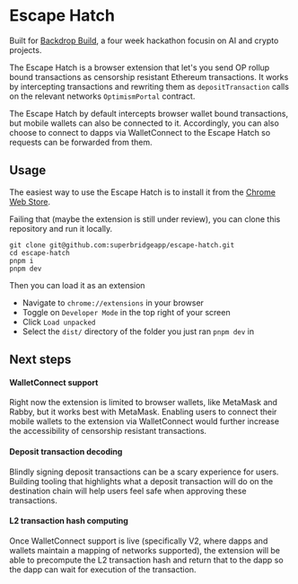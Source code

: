 # Escape Hatch

Built for [Backdrop Build](https://backdropbuild.com/), a four week hackathon focusin on AI and crypto projects.


The Escape Hatch is a browser extension that let's you send OP rollup bound transactions as censorship resistant Ethereum transactions. It works by intercepting transactions and rewriting them as `depositTransaction` calls on the relevant networks `OptimismPortal` contract.

The Escape Hatch by default intercepts browser wallet bound transactions, but mobile wallets can also be connected to it. Accordingly, you can also choose to connect to dapps via WalletConnect to the Escape Hatch so requests can be forwarded from them.

## Usage

The easiest way to use the Escape Hatch is to install it from the [Chrome Web Store](https://chromewebstore.google.com/).

Failing that (maybe the extension is still under review), you can clone this repository and run it locally.

```
git clone git@github.com:superbridgeapp/escape-hatch.git
cd escape-hatch
pnpm i
pnpm dev
```

Then you can load it as an extension 

- Navigate to `chrome://extensions` in your browser
- Toggle on `Developer Mode` in the top right of your screen
- Click `Load unpacked`
- Select the `dist/` directory of the folder you just ran `pnpm dev` in

## Next steps

#### WalletConnect support

Right now the extension is limited to browser wallets, like MetaMask and Rabby, but it works best with MetaMask. Enabling users to connect their mobile wallets to the extension via WalletConnect would further increase the accessibility of censorship resistant transactions.

#### Deposit transaction decoding

Blindly signing deposit transactions can be a scary experience for users. Building tooling that highlights what a deposit transaction will do on the destination chain will help users feel safe when approving these transactions.

#### L2 transaction hash computing

Once WalletConnect support is live (specifically V2, where dapps and wallets maintain a mapping of networks supported), the extension will be able to precompute the L2 transaction hash and return that to the dapp so the dapp can wait for execution of the transaction.

